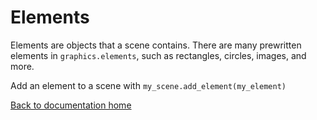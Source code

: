# Elements

Elements are objects that a scene contains.
There are many prewritten elements in `graphics.elements`, such as rectangles, circles, images, and more.

Add an element to a scene with `my_scene.add_element(my_element)`


[Back to documentation home][dochome]

[dochome]: https://medilocus.github.io/graphic_videos/
